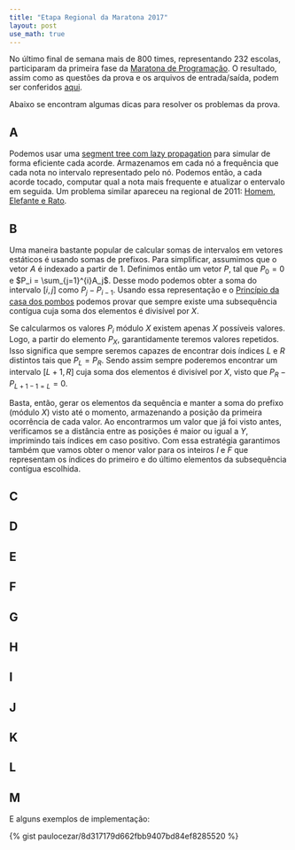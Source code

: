 ```yaml
---
title: "Etapa Regional da Maratona 2017"
layout: post
use_math: true
---
```


No último final de semana mais de 800 times, representando 232 escolas, participaram da primeira fase da [Maratona de Programação][maratona]. O resultado, assim como as questões da prova e os arquivos de entrada/saída, podem ser conferidos [aqui][resultado-maratona].

Abaixo se encontram algumas dicas para resolver os problemas da prova.

## A

Podemos usar uma [segment tree com lazy propagation][tutorial-segtree] para simular de forma eficiente cada acorde. Armazenamos em cada nó a frequência que cada nota no intervalo representado pelo nó. Podemos então, a cada acorde tocado, computar qual a nota mais frequente e atualizar o entervalo em seguida. Um problema similar apareceu na regional de 2011: [Homem, Elefante e Rato][uri-1477-homem].

## B

Uma maneira bastante popular de calcular somas de intervalos em vetores estáticos é usando somas de prefixos. Para simplificar, assumimos que o vetor $A$ é indexado a partir de 1. Definimos então um vetor $P$, tal que $P_0 = 0$  e $P_i = \sum_{j=1}^{i}A_j$. Desse modo podemos obter a soma do intervalo $[i, j]$ como $P_j - P_{i-1}$. Usando essa representação e o [Princípio da casa dos pombos][casa-pombos] podemos provar que sempre existe uma subsequência contígua cuja soma dos elementos é divisível por $X$.

Se calcularmos os valores $P_i$ módulo $X$ existem apenas $X$ possíveis valores. Logo, a partir do elemento $P_X$, garantidamente teremos valores repetidos. Isso significa que sempre seremos capazes de encontrar dois índices $L$ e $R$ distintos tais que $P_L = P_R$. Sendo assim sempre poderemos encontrar um intervalo $[L+1, R]$ cuja soma dos elementos é divisível por $X$, visto que $P_R - P_{L+1-1 = L} = 0$.

Basta, então, gerar os elementos da sequência e manter a soma do prefixo (módulo $X$) visto até o momento, armazenando a posição da primeira ocorrência de cada valor. Ao encontrarmos um valor que já foi visto antes, verificamos se a distância entre as posições é maior ou igual a $Y$, imprimindo tais índices em caso positivo. Com essa estratégia garantimos também que vamos obter o menor valor para os inteiros $I$ e $F$ que representam os índices do primeiro e do último elementos da subsequência contígua escolhida.

## C

## D

## E

## F

## G

## H

## I

## J

## K

## L

## M


E alguns exemplos de implementação:

{% gist paulocezar/8d317179d662fbb9407bd84ef8285520 %}

[maratona]: http://maratona.ime.usp.br/
[resultado-maratona]: http://maratona.ime.usp.br/vagas17.html
[tutorial-segtree]: https://www.hackerearth.com/practice/notes/segment-tree-and-lazy-propagation/
[uri-1477-homem]: https://www.urionlinejudge.com.br/judge/pt/problems/view/1477
[casa-pombos]: https://pt.wikipedia.org/wiki/Princ%C3%ADpio_da_casa_dos_pombos
